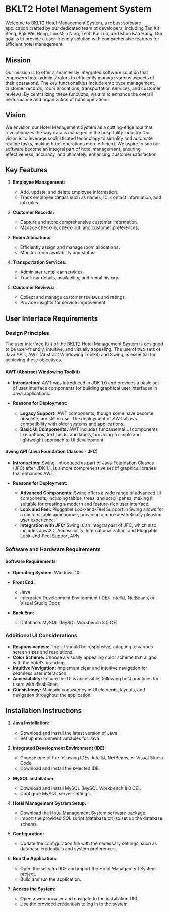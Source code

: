# BKLT2 Hotel Management System

Welcome to BKLT2 Hotel Management System, a robust software application crafted by our dedicated team of developers, including Tan Kit Seng, Bok Wei Hong, Lim Miin Ning, Teoh Kai Lun, and Khoo Kaa Hong. Our goal is to provide a user-friendly solution with comprehensive features for efficient hotel management.

## Mission

Our mission is to offer a seamlessly integrated software solution that empowers hotel administrators to efficiently manage various aspects of their operations. The key functionalities include employee management, customer records, room allocations, transportation services, and customer reviews. By centralizing these functions, we aim to enhance the overall performance and organization of hotel operations.

## Vision

We envision our Hotel Management System as a cutting-edge tool that revolutionizes the way data is managed in the hospitality industry. Our vision is to leverage sophisticated technology to simplify and automate routine tasks, making hotel operations more efficient. We aspire to see our software become an integral part of hotel management, ensuring effectiveness, accuracy, and ultimately, enhancing customer satisfaction.

## Key Features

1. **Employee Management:**
   - Add, update, and delete employee information.
   - Track employee details such as names, IC, contact information, and job roles.

2. **Customer Records:**
   - Capture and store comprehensive customer information.
   - Manage check-in, check-out, and customer preferences.

3. **Room Allocations:**
   - Efficiently assign and manage room allocations.
   - Monitor room availability and status.

4. **Transportation Services:**
   - Administer rental car services.
   - Track car details, availability, and rental history.

5. **Customer Reviews:**
   - Collect and manage customer reviews and ratings.
   - Provide insights for service improvement.
  
## User Interface Requirements

### Design Principles

The user interface (UI) of the BKLT2 Hotel Management System is designed to be user-friendly, intuitive, and visually appealing. The use of two sets of Java APIs, AWT (Abstract Windowing Toolkit) and Swing, is essential for achieving these objectives.

#### AWT (Abstract Windowing Toolkit)

- **Introduction:** AWT was introduced in JDK 1.0 and provides a basic set of user interface components for building graphical user interfaces in Java applications.

- **Reasons for Deployment:**
  - **Legacy Support:** AWT components, though some have become obsolete, are still in use. The deployment of AWT allows compatibility with older systems and applications.
  - **Basic UI Components:** AWT includes fundamental UI components like buttons, text fields, and labels, providing a simple and lightweight approach to UI development.

#### Swing API (Java Foundation Classes - JFC)

- **Introduction:** Swing, introduced as part of Java Foundation Classes (JFC) after JDK 1.1, is a more comprehensive set of graphics libraries that enhances AWT.

- **Reasons for Deployment:**
  - **Advanced Components:** Swing offers a wide range of advanced UI components, including tables, trees, and scroll panes, making it suitable for creating a modern and feature-rich user interface.
  - **Look and Feel:** Pluggable Look-and-Feel Support in Swing allows for a customizable appearance, providing a more aesthetically pleasing user experience.
  - **Integration with JFC:** Swing is an integral part of JFC, which also includes Java2D, Accessibility, Internationalization, and Pluggable Look-and-Feel Support APIs.

### Software and Hardware Requirements

#### Software Requirements

- **Operating System:** Windows 10
- **Front End:**
  - Java
  - Integrated Development Environment (IDE): IntelliJ, NetBeans, or Visual Studio Code

- **Back End:**
  - Database: MySQL (MySQL Workbench 8.0 CE)

### Additional UI Considerations

- **Responsiveness:** The UI should be responsive, adapting to various screen sizes and resolutions.
- **Color Scheme:** Choose a visually appealing color scheme that aligns with the hotel's branding.
- **Intuitive Navigation:** Implement clear and intuitive navigation for seamless user interaction.
- **Accessibility:** Ensure the UI is accessible, following best practices for users with disabilities.
- **Consistency:** Maintain consistency in UI elements, layouts, and navigation throughout the application.

## Installation Instructions

1. **Java Installation:**
   - Download and install the latest version of Java.
   - Set up environment variables for Java.

2. **Integrated Development Environment (IDE):**
   - Choose one of the following IDEs: IntelliJ, NetBeans, or Visual Studio Code.
   - Download and install the selected IDE.

3. **MySQL Installation:**
   - Download and install MySQL (MySQL Workbench 8.0 CE).
   - Configure MySQL server settings.

4. **Hotel Management System Setup:**
   - Download the Hotel Management System software package.
   - Import the provided SQL script (database.txt) to set up the database schema.

5. **Configuration:**
   - Update the configuration file with the necessary settings, such as database credentials and system preferences.

6. **Run the Application:**
   - Open the selected IDE and import the Hotel Management System project.
   - Build and run the application.

7. **Access the System:**
   - Open a web browser and navigate to the installation URL.
   - Use the provided credentials to log in to the system.


